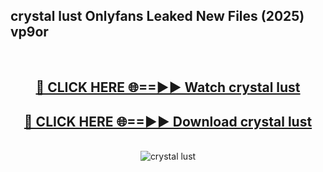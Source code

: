 <h2>crystal lust Onlyfans Leaked New Files (2025) vp9or</h2>
<br>
<div align="center">
<h2><a href="https://mediafiles.top/crystal_lust&ref=git" rel="nofollow">🔴 CLICK HERE 🌐==►► Watch crystal lust</a></h2>
<h2><a href="https://mediafiles.top/crystal_lust&ref=git" rel="nofollow">🔴 CLICK HERE 🌐==►► Download crystal lust</a></h2>
<br>
<a href="https://mediafiles.top/crystal_lust&ref=git" rel="nofollow" data-target="animated-image.originalLink"><img src="https://i.ibb.co.com/xMMVF88/686577567.gif" alt="crystal lust" style="max-width: 100%; display: inline-block;" data-target="animated-image.originalImage"></a>
</div>
<br>
<br>